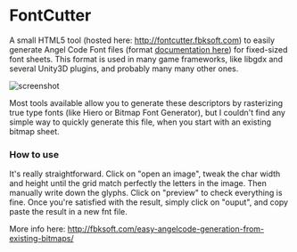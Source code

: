 FontCutter
==========

A small HTML5 tool (hosted here: http://fontcutter.fbksoft.com) to easily generate Angel Code Font files (format [documentation here](http://www.angelcode.com/products/bmfont/doc/file_format.html)) for fixed-sized font sheets. This format is used in many game frameworks, like libgdx and several Unity3D plugins, and probably many many other ones.

![screenshot](http://fbksoft.com/wp-content/uploads/2014/05/Sans-titre-1024x494.png)

Most tools available allow you to generate these descriptors by rasterizing true type fonts (like Hiero or Bitmap Font Generator), but I couldn't find any simple way to quickly generate this file, when you start with an existing bitmap sheet.

### How to use

It's really straightforward. Click on "open an image", tweak the char width and height until the grid match perfectly the letters in the image. Then manually write down the glyphs. Click on "preview" to check everything is fine. Once you're satisfied with the result, simply click on "ouput", and copy paste the result in a new fnt file.

More info here: http://fbksoft.com/easy-angelcode-generation-from-existing-bitmaps/







